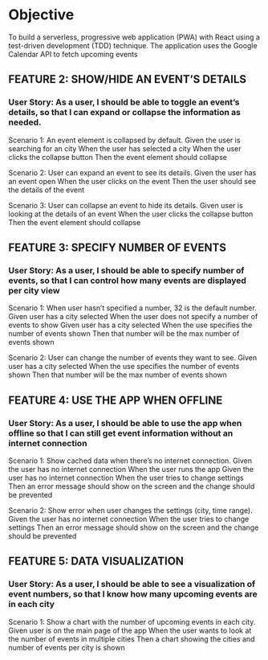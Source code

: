# Objective
To build a serverless, progressive web application (PWA) with React using a test-driven development (TDD) technique. The application uses the Google Calendar API to fetch upcoming events


## FEATURE 2: SHOW/HIDE AN EVENT’S DETAILS
### User Story: As a user, I should be able to toggle an event’s details, so that I can expand or collapse the information as needed.
Scenario 1: An event element is collapsed by default.
Given the user is searching for an city
When the user has selected a city
When the user clicks the collapse button
Then the event element should collapse

Scenario 2: User can expand an event to see its details.
Given the user has an event open
When the user clicks on the event
Then the user should see the details of the event

Scenario 3: User can collapse an event to hide its details.
Given user is looking at the details of an event
When the user clicks the collapse button
Then the event element should collapse




## FEATURE 3: SPECIFY NUMBER OF EVENTS
### User Story: As a user, I should be able to specify number of events, so that I can control how many events are displayed per city view
Scenario 1: When user hasn’t specified a number, 32 is the default number.
Given user has a city selected
When the user does not specify a number of events to show
Given user has a city selected
When the use specifies the number of events shown
Then that number will be the max number of events shown

Scenario 2: User can change the number of events they want to see.
Given user has a city selected
When the use specifies the number of events shown
Then that number will be the max number of events shown



## FEATURE 4: USE THE APP WHEN OFFLINE
### User Story: As a user, I should be able to use the app when offline so that I can still get event information without an internet connection
Scenario 1: Show cached data when there’s no internet connection.
Given the user has no internet connection
When the user runs the app
Given the user has no internet connection
When the user tries to change settings
Then an error message should show on the screen and the change should be prevented

Scenario 2: Show error when user changes the settings (city, time range).
Given the user has no internet connection
When the user tries to change settings
Then an error message should show on the screen and the change should be prevented


## FEATURE 5: DATA VISUALIZATION
### User Story: As a user, I should be able to see a visualization of event numbers, so that I know how many upcoming events are in each city
Scenario 1: Show a chart with the number of upcoming events in each city.
Given user is on the main page of the app
When the user wants to look at the number of events in multiple cities
Then a chart showing the cities and number of events per city is shown

